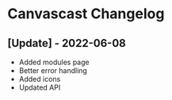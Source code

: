 # Canvascast Changelog

 ## [Update] - 2022-06-08

- Added modules page
- Better error handling
- Added icons
- Updated API
